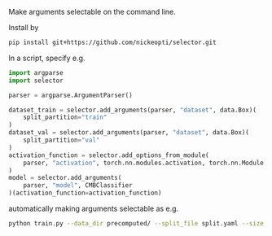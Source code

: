 Make arguments selectable on the command line.

Install by
```sh
pip install git+https://github.com/nickeopti/selector.git
```

In a script, specify e.g.
```python
import argparse
import selector

parser = argparse.ArgumentParser()

dataset_train = selector.add_arguments(parser, "dataset", data.Box)(
    split_partition="train"
)
dataset_val = selector.add_arguments(parser, "dataset", data.Box)(
    split_partition="val"
)
activation_function = selector.add_options_from_module(
    parser, "activation", torch.nn.modules.activation, torch.nn.Module
)
model = selector.add_arguments(
    parser, "model", CMBClassifier
)(activation_function=activation_function)
```
automatically making arguments selectable as e.g.
```sh
python train.py --data_dir precomputed/ --split_file split.yaml --size 20 --threshold 0.2 --input_type image --activation ReLU --model_depth 8 --learning_rate 0.0003
```
